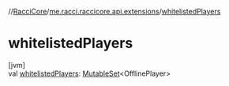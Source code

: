 //[RacciCore](../../index.md)/[me.racci.raccicore.api.extensions](index.md)/[whitelistedPlayers](whitelisted-players.md)

# whitelistedPlayers

[jvm]\
val [whitelistedPlayers](whitelisted-players.md): [MutableSet](https://kotlinlang.org/api/latest/jvm/stdlib/kotlin.collections/-mutable-set/index.html)&lt;OfflinePlayer&gt;
